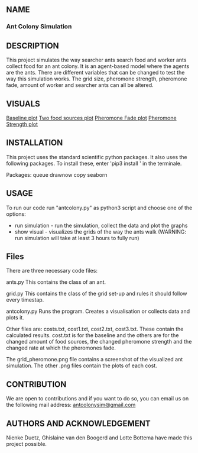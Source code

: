 ## NAME
### Ant Colony Simulation

## DESCRIPTION
This project simulates the way searcher ants search food and worker ants collect
food for an ant colony. It is an agent-based model where the agents are the ants.
There are different variables that can be changed to test the way this simulation
works. The grid size, pheromone strength, pheromone fade, amount of worker and
searcher ants can all be altered.

## VISUALS
[Baseline plot](https://i.imgur.com/uQWCm3s.png)
[Two food sources plot](https://i.imgur.com/NQHeDR3.png)
[Pheromone Fade plot](https://i.imgur.com/BvvDoiM.png)
[Pheromone Strength plot](https://i.imgur.com/9AOTok7.png)

## INSTALLATION
This project uses the standard scientific python packages. It also uses the
following packages. To install these, enter 'pip3 install <packagename>' in the 
terminale.

Packages:
queue
drawnow
copy
seaborn

## USAGE
To run our code run "antcolony.py" as python3 script and choose one of the options:
* run simulation - run the simulation, collect the data and plot the graphs
* show visual - visualizes the grids of the way the ants walk
(WARNING: run simulation will take at least 3 hours to fully run)


## Files
There are three necessary code files:

ants.py
This contains the class of an ant.

grid.py
This contains the class of the grid set-up and rules it should follow every timestap.

antcolony.py
Runs the program. Creates a visualisation or collects data and plots it.

Other files are:
costs.txt, cost1.txt, cost2.txt, cost3.txt.
These contain the calculated results. cost.txt is for the baseline and the others are
for the changed amount of food sources, the changed pheromone strength and the changed 
rate at which the pheromones fade.

The grid_pheromone.png file contains a screenshot of the visualized ant simulation.
The other .png files contain the plots of each cost.


## CONTRIBUTION
We are open to contributions and if you want to do so, you can email us on the
following mail address: antcolonysim@gmail.com

## AUTHORS AND ACKNOWLEDGEMENT
Nienke Duetz, Ghislaine van den Boogerd and Lotte Bottema have made this project
possible.
